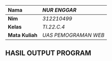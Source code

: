 |Nama |_NUR ENGGAR_|
| :- | :- |
|**Nim** |_312210499_|
|**Kelas** |_TI.22.C.4_|
|**Mata Kuliah**|_UAS PEMOGRAMAN WEB_|

## HASIL OUTPUT PROGRAM

